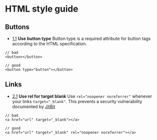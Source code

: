 # HTML style guide

## Buttons

<a name="button-type"></a><a name="1.1"></a>
- [1.1](#button-type) **Use button type** Button type is a required attribute for button tags according to the HTML specification.

```
// bad
<button></button>

// good
<button type="button"></button>
```

## Links

<a name="blank-links"></a><a name="2.1"></a>
- [2.1](#blank-links) **Use rel for target blank** Use `rel="noopener noreferrer"` whenever your links `target="_blank"`.
This prevents a security vulnerability documented by [JitBit](https://www.jitbit.com/alexblog/256-targetblank---the-most-underestimated-vulnerability-ever/)

```
// bad
<a href="url" target="_blank"></a>

// good
<a href="url" target="_blank" rel="noopener noreferrer"></a>
```
